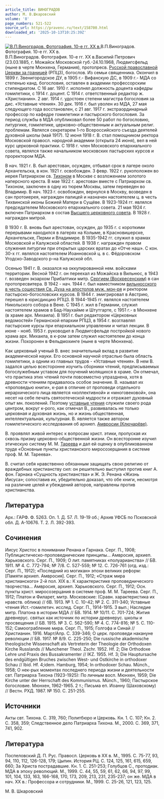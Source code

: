 ```yaml
---
article_title: ВИНОГРАДОВ
author: М. В.Шкаровский
volume: '8'
page_numbers: 521-522
source_url: https://pravenc.ru/text/158700.html
downloaded_at: '2025-10-13T10:25:39Z'
---
```


[![В.П.Виноградов. Фотография. 10-е гг. XX в.](https://pravenc.ru/data/223/464/1234/i200.jpg "Кликните для увеличения картинки")](https://pravenc.ru/data/223/464/1234/i400.jpg)В.П.Виноградов. Фотография. 10-е гг. XX в.  
В.П.Виноградов. Фотография. 10-е гг. XX в.Василий Петрович (23.03.1885, г. Можайск Московской губ.-24.10.1968, Людвигсфельд (ныне в черте Мюнхена, Германия), протопресв. [Русской православной Церкви за границей](<https://pravenc.ru/text/Русской православной Церкви за границей.html>) (РПЦЗ), богослов. Из семьи священника. Окончил в 1899 г. Звенигородское ДУ, в 1905 г.- Вифанскую ДС, в 1909 г.- МДА со степенью канд. богословия, оставлен в академии профессорским стипендиатом. С 16 авг. 1910 г. исполнял должность доцента кафедры гомилетики, с 1914 г. доцент. С 1914 г. ответственный редактор ж. «Христианин». 2 авг. 1914 г. удостоен степени магистра богословия за дис. «Уставные чтения». 30 дек. 1916 г. был уволен из МДА, 27 мая следующего года восстановлен, с 21 авг. 1917 г. экстраординарный профессор по кафедре гомилетики и пастырского богословия. За период службы в МДА опубликовал более 50 работ по богословию, литургике, гомилетике, церковно-общественным и актуальным религ. проблемам. Являлся секретарем 1-го Всероссийского съезда деятелей духовной школы (май 1917). 12 июня 1918 г. В. стал помощником ректора Московской правосл. народной академии (открыта 24 июня), вел в ней курс церковной практики. С 1918 г. член Московского епархиального совета, являлся также начальником московских пастырских курсов и проректором МДА.

В нач. 1921 г. В. был арестован, осужден, отбывал срок в лагере около Архангельска, в кон. 1921 г. освобожден. 3 февр. 1922 г. рукоположен во иерея Патриархом св. [Тихоном](https://pravenc.ru/text/Тихон.html) в Москве с возложением золотого наперсного креста. В мае 1922 г. арестован вместе с Патриархом св. Тихоном, заключен в одну из тюрем Москвы, затем переведен во Владимир. В нач. 1923 г. освобожден, вернулся в Москву, возведен в сан протоиерея, награжден палицей и назначен настоятелем ц. в честь Тихвинской иконы Божией Матери в Сущёве. В 1923-1924 гг. являлся председателем Московского епархиального совета. 21 мая 1924 г. включен Патриархом в состав [Высшего церковного совета](<https://pravenc.ru/text/Высшего церковного совета.html>). В 1928 г. награжден митрой.

В 1930 г. В. вновь был арестован, осужден, до 1935 г. с короткими перерывами находился в лагерях на Колыме, в Красновишерске, Архангельске, Перми и Владимире. В 1935-1942 гг. служил в храмах Московской и Калужской областей. В 1938 г. награжден правом служения литургии при открытых царских вратах до «Отче наш». С кон. 30-х гг. являлся настоятелем Иоанновской ц. в с. Фёдоровском Угодско-Заводского р-на Калужской обл.

Осенью 1941 г. В. оказался на оккупированной нем. войсками территории. Весной 1942 г. он переехал из Можайска в Вильнюс, в 1943 г. возведен экзархом Прибалтики митр. [Сергием (Воскресенским)](<https://pravenc.ru/text/Сергием (Воскресенским).html>) в сан протопресвитера. В 1942 - нач. 1944 г. был наместником [вильнюсского в честь сошествия Св. Духа на апостолов муж. мон-ря](<https://pravenc.ru/text/вильнюсского в честь сошествия Св  Духа на апостолов муж  мон-ря.html>) и ректором пастырско-богословских курсов. В 1944 г. эмигрировал в Австрию, перешел в юрисдикцию РПЦЗ. В 1944-1945 гг. являлся настоятелем Никольского собора в Вене. С 1945 г. жил в Германии, служил настоятелем храмов в Бад-Наухайме и Штутгарте, с 1951 г.- в Мюнхене (в храме арх. Михаила). В 1951 г. был редактором «Церковных ведомостей» Германской епархии РПЦЗ, в 1954 г. возглавлял пастырские курсы при епархиальном управлении и читал лекции. В июне - нояб. 1953 г. руководил в Людвигсфельде постройкой нового храма арх. Михаила, в к-ром затем служил настоятелем до конца жизни. Похоронен в Фельдмохинге (ныне в черте Мюнхена).

Как церковный ученый В. внес значительный вклад в развитие академической науки. Его основной научной отраслью была область гомилетики, а одним из главных трудов - «Уставные чтения». В нем В. задался целью всесторонне изучить сборники чтений, предписываемых богослужебным уставом для поучений молящихся в храме. Он отмечал, что практика этих чтений почти повсеместно упразднена, хотя в древности чтениям придавалось особое значение. В. называл их «проповедью книги», к-рая в отличие от проповеди отдельного иерархического лица является «коллективной» и «многовековой», она несет на себе печать святоотеческой мудрости и отражает духовный опыт мн. поколений. Поэтому [уставные чтения](<https://pravenc.ru/text/уставные чтения.html>) служили своего рода центром, вокруг к-рого, как отмечал В., развивалась не только церковная и духовная жизнь, но и жизнь общественная, интеллектуальная, культурная. В. является также автором гомилетического исследования об архиеп. [Амвросии (Ключарёве)](<https://pravenc.ru/text/Амвросии (Ключарёве).html>).

В. проявлял живой интерес к вопросам христ. этики, пропуская их сквозь призму церковно-общественной жизни. Он всесторонне изучил этическую систему М. М. [Тареева](https://pravenc.ru/text/Тареева.html) и дал ей оценку в опубликованном труде «Основные пункты христианского миросозерцания в системе проф. М. М. Тареева».

В. считал себя нравственно обязанным защищать свою религию от враждебных христианству сил: он решительно выступил против книг А. фон. Гарнака «Сущность христианства» и Ж. Э. Ренана «Жизнь Иисуса»; сопоставив их, убедительно доказал, что обе книги, несмотря на различие целей и убеждений авторов, направлены против христианства.

## Литература

Арх.: ГАРФ. Ф. 5263. Оп. 1. Д. 57. Л. 19-19 об.; Архив УФСБ по Псковской обл. Д. А-10676. Т. 2. Л. 392-393.

## Сочинения

Иисус Христос в понимании Ренана и Гарнака. Серг. П., 1908; Публицистическо-проповеднические принципы... Амвросия, архиеп. Харьковского. Серг. П., 1909; О лит. памятниках «полуарианства» // БВ. 1911. № 4. С. 772-794; № 7/8. С. 527-559; № 12. С. 726-761 (отд. изд.: Серг. П., 1912); «Последний из могикан» эпохи великих реформ: [Памяти архиеп. Амвросия]. Серг. П., 1912; «Страж мира христианского» 2-й пол. XIX в.: К характеристике проповеднического творчества... Амвросия, архиеп. Харьковского. Серг. П., 1912; Осн. пункты христ. миросозерцания в системе проф. М. М. Тареева. Серг. П., 1912; Платон и Филарет, митр. Московские: (Сравн. характеристика их нравств. облика) // бВ. 1913. № 1. С. 10-42; № 2. С. 311-340; Уставные чтения Ист.-гомилетич. исслед. Серг. П., 1914-1915. 3 вып.; Наследие митр. Платона в истории МДА // БВ. 1914. № 10/11. С. 701-724; Жития древнерус. святых как источник по истории древнерус. школы и просвещения // БВ. 1915. № 3. С. 562-590; № 4. С. 774-816; № 5. С. 110-152; Самоограбление мира. Серг. П., 1915; Голгофа и Синай // Христианин. 1916. Март/Апр. С. 339-346; О церк. проповеди накануне революции // БВ. 1917. № 8/9. С. 225-250; Die russische akademische theologische Wissenschaft als Vertreterin der Theologie der Orthodoxen Kirche Russlands // Mьnchener Theol. Zschr. 1952. Hf. 2; Die Orthodoxe Lehre und Praxis des Bussakramenter // IKZ. 1955. Hf. 3; Die Hauptursache des endgültigen Bruches zwischen West- und Ostkirche in orthodoxer Schau // Ibid. Hf. 4;idem. Hamburg, 1954; In orthodoxer Schau. Münch., 1958; О нек-рых моментах последнего периода жизни и деятельности свт. Патриарха Тихона (1923-1925): По личным восп. Мюнхен, 1959; Die Kirche unter der Herrschaft des Kommunismus. Münch., 1960; Пастырское богословие. Мюнхен, 1962-1965. 2 т.; Письма еп. Иоанну (Шаховскому) // Вестн. РХД. 1987. № 150. С. 251-255.

## Источники

Акты свт. Тихона. С. 319, 760; Политбюро и Церковь. Кн. 1. С. 107; Кн. 2. С. 358, 359; Следственное дело Патриарха Тихона. М., 2000. С. 369, 371, 741, 902.

## Литература

Поспеловский Д. П. Рус. Правосл. Церковь в ХХ в. М., 1995. С. 75-77, 93, 94, 110, 112, 126-128, 179; Цыпин. История РЦ. С. 124, 125, 161, 615, 659, 660; За Христа пострадавшие. Кн. 1. С. 251-253; Голубцов С., протодиак. МДА в эпоху революций. М., 1999. С. 44, 55, 59, 61, 62, 66, 94, 97, 99, 101, 104, 133, 163, 166-168, 170, 173, 209, 213, 231, 235-237; он же. МДА в нач. ХХ в.: Профессора и сотрудники. М., 1999. С. 25-26, 121, 123, 125.

М. В.  Шкаровский
